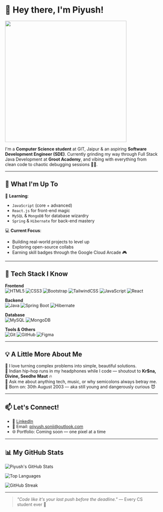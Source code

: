 # 👋 Hey there, I'm Piyush!  
<img src="https://media.giphy.com/media/qgQUggAC3Pfv687qPC/giphy.gif" width="400"/>

I'm a **Computer Science student** at GIT, Jaipur & an aspiring **Software Development Engineer (SDE)**. Currently grinding my way through Full Stack Java Development at **Groot Academy**, and vibing with everything from clean code to chaotic debugging sessions 😵‍💫.

---

## 🚀 What I'm Up To

🌱 **Learning**:  
- `JavaScript` (core + advanced)  
- `React.js` for front-end magic  
- `MySQL` & `MongoDB` for database wizardry  
- `Spring` & `Hibernate` for back-end mastery  

💻 **Current Focus**:  
- Building real-world projects to level up  
- Exploring open-source collabs  
- Earning skill badges through the Google Cloud Arcade 🎮

---

## 🧠 Tech Stack I Know

**Frontend**  
![HTML5](https://img.shields.io/badge/HTML5-E34F26?style=flat&logo=html5&logoColor=white)
![CSS3](https://img.shields.io/badge/CSS3-1572B6?style=flat&logo=css3&logoColor=white)
![Bootstrap](https://img.shields.io/badge/Bootstrap-563D7C?style=flat&logo=bootstrap&logoColor=white)
![TailwindCSS](https://img.shields.io/badge/Tailwind-38B2AC?style=flat&logo=tailwind-css&logoColor=white)
![JavaScript](https://img.shields.io/badge/JavaScript-F7DF1E?style=flat&logo=javascript&logoColor=black)
![React](https://img.shields.io/badge/React-20232A?style=flat&logo=react&logoColor=61DAFB)

**Backend**  
![Java](https://img.shields.io/badge/Java-007396?style=flat&logo=java&logoColor=white)
![Spring Boot](https://img.shields.io/badge/Spring_Boot-6DB33F?style=flat&logo=spring-boot&logoColor=white)
![Hibernate](https://img.shields.io/badge/Hibernate-59666C?style=flat&logo=hibernate&logoColor=white)

**Database**  
![MySQL](https://img.shields.io/badge/MySQL-4479A1?style=flat&logo=mysql&logoColor=white)
![MongoDB](https://img.shields.io/badge/MongoDB-47A248?style=flat&logo=mongodb&logoColor=white)

**Tools & Others**  
![Git](https://img.shields.io/badge/Git-F05032?style=flat&logo=git&logoColor=white)
![GitHub](https://img.shields.io/badge/GitHub-181717?style=flat&logo=github&logoColor=white)
![Figma](https://img.shields.io/badge/Figma-F24E1E?style=flat&logo=figma&logoColor=white)

---

## 💡 A Little More About Me

🎯 I love turning complex problems into simple, beautiful solutions.  
🎵 Indian hip-hop runs in my headphones while I code — shoutout to **Kr$na, Divine, Seedhe Maut** 🔥  
💬 Ask me about anything tech, music, or why semicolons always betray me.  
📅 Born on: 30th August 2003 — aka still young and dangerously curious 😈

---

## 📫 Let's Connect!

- 🔗 [LinkedIn](https://www.linkedin.com/in/piyush64bit)  
- 📧 Email: [piiyush.sonii@outlook.com](mailto:piiyush.sonii@outlook.com)  
- 🌐 Portfolio: Coming soon — one pixel at a time  

---

## 📊 My GitHub Stats

![Piyush's GitHub Stats](https://github-readme-stats.vercel.app/api?username=piyush64-bit&show_icons=true&theme=tokyonight)

![Top Languages](https://github-readme-stats.vercel.app/api/top-langs/?username=piyush64-bit&layout=compact&theme=tokyonight)

![GitHub Streak](https://streak-stats.demolab.com/?user=piyush64-bit&theme=tokyonight&hide_border=true)

---

> *"Code like it's your last push before the deadline."* — Every CS student ever 😤
